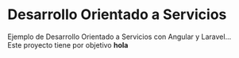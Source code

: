 # Desarrollo Orientado a Servicios

Ejemplo de Desarrollo Orientado a Servicios con Angular y Laravel...
<br />
Este proyecto tiene por objetivo <strong>hola</strong>
